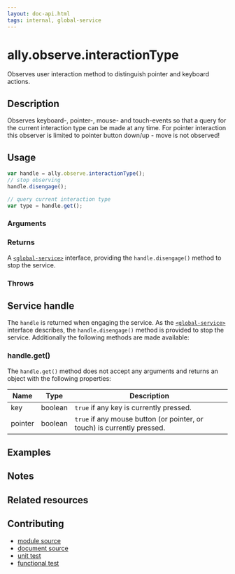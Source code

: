 ```yaml
---
layout: doc-api.html
tags: internal, global-service
---
```


# ally.observe.interactionType

Observes user interaction method to distinguish pointer and keyboard actions.


## Description

Observes keyboard-, pointer-, mouse- and touch-events so that a query for the current interaction type can be made at any time. For pointer interaction this observer is limited to pointer button down/up - move is not observed!


## Usage

```js
var handle = ally.observe.interactionType();
// stop observing
handle.disengage();

// query current interaction type
var type = handle.get();
```

### Arguments


### Returns

A [`<global-service>`](../concepts.md#Global-service) interface, providing the `handle.disengage()` method to stop the service.

### Throws


## Service handle

The `handle` is returned when engaging the service. As the [`<global-service>`](../concepts.md#Global-service) interface describes, the `handle.disengage()` method is provided to stop the service. Additionally the following methods are made available:

### handle.get()

The `handle.get()` method does not accept any arguments and returns an object with the following properties:

| Name | Type | Description |
| ---- | ---- | ----------- |
| key | boolean | `true` if any key is currently pressed. |
| pointer | boolean | `true` if any mouse button (or pointer, or touch) is currently pressed. |


## Examples


## Notes


## Related resources


## Contributing

* [module source](https://github.com/medialize/ally.js/blob/master/src/observe/interaction-type.js)
* [document source](https://github.com/medialize/ally.js/blob/master/docs/api/observe/interaction-type.md)
* [unit test](https://github.com/medialize/ally.js/blob/master/test/unit/observe.interaction-type.test.js)
* [functional test](https://github.com/medialize/ally.js/blob/master/test/functional/observe.interaction-type.test.js)

